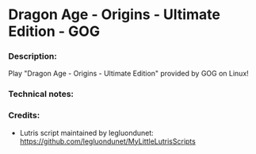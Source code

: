 # Dragon Age - Origins - Ultimate Edition - GOG
### Description:
Play "Dragon Age - Origins - Ultimate Edition" provided by GOG on Linux!
### Technical notes:
### Credits:
- Lutris script maintained by legluondunet: https://github.com/legluondunet/MyLittleLutrisScripts
